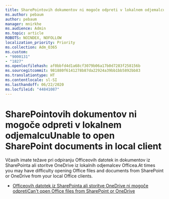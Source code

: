 ```yaml
---
title: SharePointovih dokumentov ni mogoče odpreti v lokalnem odjemalcu
ms.author: pebaum
author: pebaum
manager: mnirkhe
ms.audience: Admin
ms.topic: article
ROBOTS: NOINDEX, NOFOLLOW
localization_priority: Priority
ms.collection: Adm_O365
ms.custom:
- "9000131"
- "1827"
ms.openlocfilehash: af0bbfd4d1a68cf3079b06a17b0d7283f258156b
ms.sourcegitcommit: 981880f6141278b87da22924a39bb1bb5892bb83
ms.translationtype: HT
ms.contentlocale: sl-SI
ms.lasthandoff: 06/22/2020
ms.locfileid: "44841087"
---
```

# <a name="unable-to-open-sharepoint-documents-in-local-client"></a><span data-ttu-id="a00bc-102">SharePointovih dokumentov ni mogoče odpreti v lokalnem odjemalcu</span><span class="sxs-lookup"><span data-stu-id="a00bc-102">Unable to open SharePoint documents in local client</span></span>

<span data-ttu-id="a00bc-103">Včasih imate težave pri odpiranju Officeovih datotek in dokumentov iz SharePointa ali storitve OneDrive iz lokalnih odjemalcev Officea.</span><span class="sxs-lookup"><span data-stu-id="a00bc-103">At times you may have difficulty opening Office files and documents from SharePoint or OneDrive from your local Office clients.</span></span>

- [<span data-ttu-id="a00bc-104">Officeovih datotek iz SharePointa ali storitve OneDrive ni mogoče odpreti</span><span class="sxs-lookup"><span data-stu-id="a00bc-104">Can't open Office files from SharePoint or OneDrive</span></span>](https://docs.microsoft.com/sharepoint/troubleshoot/administration/cant-open-office-files)
